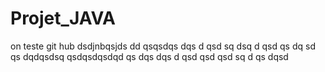 # Projet_JAVA
on teste git hub 
dsdjnbqsjds dd
qsqsdqs
dqs
d
qsd
sq
dsq
d
qsd
qs
dq
sd
qs
dqdqsdsq
qsdqsdqsdqd
qs
dqs
dqs
d
qsd
qsd
qsd
sq
d
qs
dqsd
